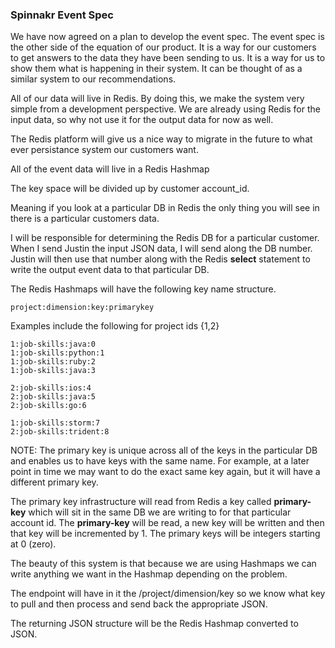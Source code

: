 
### Spinnakr Event Spec

We have now agreed on a plan to develop the event spec.  The event spec
is the other side of the equation of our product.  It is a way for our customers
to get answers to the data they have been sending to us.  It is a way for
us to show them what is happening in their system.  It can be thought of
as a similar system to our recommendations.

All of our data will live in Redis.  By doing this, we make the system very
simple from a development perspective.  We are already using Redis for
the input data, so why not use it for the output data for now as well.

The Redis platform will give us a nice way to migrate in the future to
what ever persistance system our customers want.

All of the event data will live in a Redis Hashmap

The key space will be divided up by customer account_id.

Meaning if you look at a particular DB in Redis the only thing you will
see in there is a particular customers data.

I will be responsible for determining the Redis DB for a particular customer.
When I send Justin the input JSON data, I will send along the DB number. Justin
will then use that number along with the Redis **select** statement to write the
output event data to that particular DB.

The Redis Hashmaps will have the following key name structure.

```
project:dimension:key:primarykey
```

Examples include the following for project ids {1,2}

```
1:job-skills:java:0
1:job-skills:python:1
1:job-skills:ruby:2
1:job-skills:java:3

2:job-skills:ios:4
2:job-skills:java:5
2:job-skills:go:6

1:job-skills:storm:7
2:job-skills:trident:8
```

NOTE: The primary key is unique across all of the keys in the particular DB
and enables us to have keys with the same name.  For example, at a later
point in time we may want to do the exact same key again, but it will have
a different primary key.

The primary key infrastructure will read from Redis a key called
**primary-key** which will sit in the same DB we are writing to for that
particular account id.  The **primary-key** will be read, a new key will be
written and then that key will be incremented by 1.  The primary keys
will be integers starting at 0 (zero).

The beauty of this system is that because we are using Hashmaps we can
write anything we want in the Hashmap depending on the problem.

The endpoint will have in it the /project/dimension/key so we know
what key to pull and then process and send back the appropriate JSON.

The returning JSON structure will be the Redis Hashmap converted to JSON.
